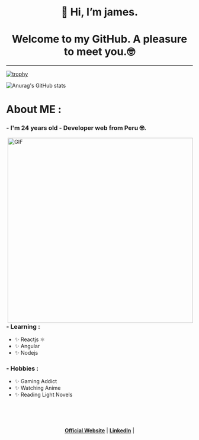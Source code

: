 <h1 align="center">👋 Hi, I’m james.</h1>
<h1 align="center">Welcome to my GitHub. A pleasure to meet you.🤓</h1>
<hr/>

[![trophy](https://github-profile-trophy.vercel.app/?username=JAMESESTGER27&theme=onedark)](https://github.com/ryo-ma/github-profile-trophy)

![Anurag's GitHub stats](https://github-readme-stats.vercel.app/api?username=JAMESESTGER27&show_icons=true&theme=cobalt)

# About ME :

### - I'm 24 years old -  Developer web from Peru 🤓.

<img hight="400" width="500" alt="GIF" align="right" src="https://github.com/Xx-Ashutosh-xX/Xx-Ashutosh-xX/blob/master/assets/1936.gif">

### - Learning :
- ✨ Reactjs ⚛
- ✨ Angular
- ✨ Nodejs
### - Hobbies : 
- ✨ Gaming Addict
- ✨ Watching Anime
- ✨ Reading Light Novels
</br>
</br>
</br>
<p align="center">
  <strong><a href="/">Official Website</a></strong> |
  <strong><a href="/">LinkedIn</a></strong> |
</p>

